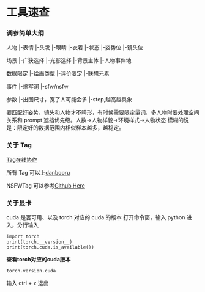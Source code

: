 # 工具速查


### 调参简单大纲

人物
|-表情
|-头发
|-眼睛
|-衣着
|-状态
|-姿势位
|-镜头位

场景
|-广狭选择
|-光影选择
|-背景主体
|-人物事件地

数据限定
|-绘画类型
|-评价限定
|-联想元素

事件
|-缩写词
|-sfw/nsfw

参数
|-出图尺寸，宽了人可能会多
|-step,越高越具象

要匹配好姿势，镜头和人物才不畸形，有时候需要限定量词，多人物时要处理空间关系和 prompt 遮挡优先级。人数->人物样貌->环境样式->人物状态
模糊的说是：限定好的数据范围内相似样本越多，越稳定。




### 关于 Tag

[Tag在线协作](https://docs.google.com/spreadsheets/d/1zij5OzCZIaQuhAbiSayhFznjgJ3rwbaNwnUnaUMxyTQ/edit?usp=drivesdk)

所有 Tag 可以上[danbooru](https://gelbooru.com/index.php?page=tags&s=list)


NSFWTag 可以参考[Github Here](https://github.com/scooderic/exhentai-tags-chinese-translation)


### 关于显卡

cuda 是否可用、以及 torch 对应的 cuda 的版本
打开命令窗，输入 python 进入，分行输入
```
import torch
print(torch.__version__)
print(torch.cuda.is_available())
```

**查看torch对应的cuda版本**
```
torch.version.cuda
```
输入 ctrl + z 退出



